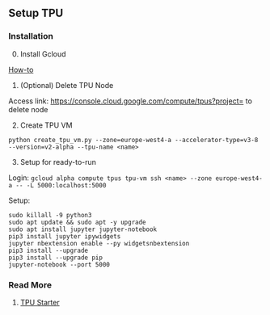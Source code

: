 ## Setup TPU

### Installation
0. Install Gcloud

[How-to](https://cloud.google.com/sdk/docs/install)

1. (Optional) Delete TPU Node

Access link: https://console.cloud.google.com/compute/tpus?project=<project-name> to delete node

2. Create TPU VM

```python create_tpu_vm.py --zone=europe-west4-a --accelerator-type=v3-8 --version=v2-alpha --tpu-name <name>```

3. Setup for ready-to-run

Login: ```gcloud alpha compute tpus tpu-vm ssh <name> --zone europe-west4-a -- -L 5000:localhost:5000```

Setup: 
```
sudo killall -9 python3
sudo apt update && sudo apt -y upgrade 
sudo apt install jupyter jupyter-notebook 
pip3 install jupyter ipywidgets
jupyter nbextension enable --py widgetsnbextension
pip3 install --upgrade
pip3 install --upgrade pip
jupyter-notebook --port 5000
```

### Read More

1. [TPU Starter](https://github.com/ayaka14732/tpu-starter)